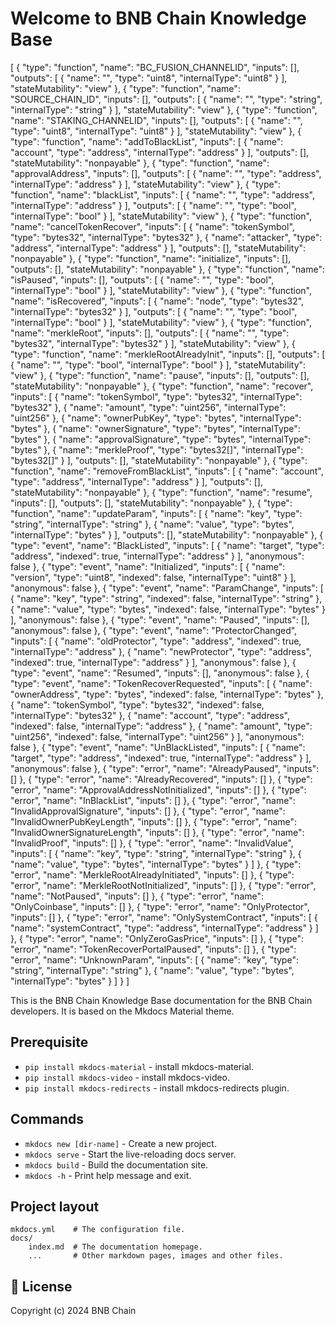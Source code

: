 # Welcome to BNB Chain Knowledge Base
[
  {
    "type": "function",
    "name": "BC_FUSION_CHANNELID",
    "inputs": [],
    "outputs": [
      {
        "name": "",
        "type": "uint8",
        "internalType": "uint8"
      }
    ],
    "stateMutability": "view"
  },
  {
    "type": "function",
    "name": "SOURCE_CHAIN_ID",
    "inputs": [],
    "outputs": [
      {
        "name": "",
        "type": "string",
        "internalType": "string"
      }
    ],
    "stateMutability": "view"
  },
  {
    "type": "function",
    "name": "STAKING_CHANNELID",
    "inputs": [],
    "outputs": [
      {
        "name": "",
        "type": "uint8",
        "internalType": "uint8"
      }
    ],
    "stateMutability": "view"
  },
  {
    "type": "function",
    "name": "addToBlackList",
    "inputs": [
      {
        "name": "account",
        "type": "address",
        "internalType": "address"
      }
    ],
    "outputs": [],
    "stateMutability": "nonpayable"
  },
  {
    "type": "function",
    "name": "approvalAddress",
    "inputs": [],
    "outputs": [
      {
        "name": "",
        "type": "address",
        "internalType": "address"
      }
    ],
    "stateMutability": "view"
  },
  {
    "type": "function",
    "name": "blackList",
    "inputs": [
      {
        "name": "",
        "type": "address",
        "internalType": "address"
      }
    ],
    "outputs": [
      {
        "name": "",
        "type": "bool",
        "internalType": "bool"
      }
    ],
    "stateMutability": "view"
  },
  {
    "type": "function",
    "name": "cancelTokenRecover",
    "inputs": [
      {
        "name": "tokenSymbol",
        "type": "bytes32",
        "internalType": "bytes32"
      },
      {
        "name": "attacker",
        "type": "address",
        "internalType": "address"
      }
    ],
    "outputs": [],
    "stateMutability": "nonpayable"
  },
  {
    "type": "function",
    "name": "initialize",
    "inputs": [],
    "outputs": [],
    "stateMutability": "nonpayable"
  },
  {
    "type": "function",
    "name": "isPaused",
    "inputs": [],
    "outputs": [
      {
        "name": "",
        "type": "bool",
        "internalType": "bool"
      }
    ],
    "stateMutability": "view"
  },
  {
    "type": "function",
    "name": "isRecovered",
    "inputs": [
      {
        "name": "node",
        "type": "bytes32",
        "internalType": "bytes32"
      }
    ],
    "outputs": [
      {
        "name": "",
        "type": "bool",
        "internalType": "bool"
      }
    ],
    "stateMutability": "view"
  },
  {
    "type": "function",
    "name": "merkleRoot",
    "inputs": [],
    "outputs": [
      {
        "name": "",
        "type": "bytes32",
        "internalType": "bytes32"
      }
    ],
    "stateMutability": "view"
  },
  {
    "type": "function",
    "name": "merkleRootAlreadyInit",
    "inputs": [],
    "outputs": [
      {
        "name": "",
        "type": "bool",
        "internalType": "bool"
      }
    ],
    "stateMutability": "view"
  },
  {
    "type": "function",
    "name": "pause",
    "inputs": [],
    "outputs": [],
    "stateMutability": "nonpayable"
  },
  {
    "type": "function",
    "name": "recover",
    "inputs": [
      {
        "name": "tokenSymbol",
        "type": "bytes32",
        "internalType": "bytes32"
      },
      {
        "name": "amount",
        "type": "uint256",
        "internalType": "uint256"
      },
      {
        "name": "ownerPubKey",
        "type": "bytes",
        "internalType": "bytes"
      },
      {
        "name": "ownerSignature",
        "type": "bytes",
        "internalType": "bytes"
      },
      {
        "name": "approvalSignature",
        "type": "bytes",
        "internalType": "bytes"
      },
      {
        "name": "merkleProof",
        "type": "bytes32[]",
        "internalType": "bytes32[]"
      }
    ],
    "outputs": [],
    "stateMutability": "nonpayable"
  },
  {
    "type": "function",
    "name": "removeFromBlackList",
    "inputs": [
      {
        "name": "account",
        "type": "address",
        "internalType": "address"
      }
    ],
    "outputs": [],
    "stateMutability": "nonpayable"
  },
  {
    "type": "function",
    "name": "resume",
    "inputs": [],
    "outputs": [],
    "stateMutability": "nonpayable"
  },
  {
    "type": "function",
    "name": "updateParam",
    "inputs": [
      {
        "name": "key",
        "type": "string",
        "internalType": "string"
      },
      {
        "name": "value",
        "type": "bytes",
        "internalType": "bytes"
      }
    ],
    "outputs": [],
    "stateMutability": "nonpayable"
  },
  {
    "type": "event",
    "name": "BlackListed",
    "inputs": [
      {
        "name": "target",
        "type": "address",
        "indexed": true,
        "internalType": "address"
      }
    ],
    "anonymous": false
  },
  {
    "type": "event",
    "name": "Initialized",
    "inputs": [
      {
        "name": "version",
        "type": "uint8",
        "indexed": false,
        "internalType": "uint8"
      }
    ],
    "anonymous": false
  },
  {
    "type": "event",
    "name": "ParamChange",
    "inputs": [
      {
        "name": "key",
        "type": "string",
        "indexed": false,
        "internalType": "string"
      },
      {
        "name": "value",
        "type": "bytes",
        "indexed": false,
        "internalType": "bytes"
      }
    ],
    "anonymous": false
  },
  {
    "type": "event",
    "name": "Paused",
    "inputs": [],
    "anonymous": false
  },
  {
    "type": "event",
    "name": "ProtectorChanged",
    "inputs": [
      {
        "name": "oldProtector",
        "type": "address",
        "indexed": true,
        "internalType": "address"
      },
      {
        "name": "newProtector",
        "type": "address",
        "indexed": true,
        "internalType": "address"
      }
    ],
    "anonymous": false
  },
  {
    "type": "event",
    "name": "Resumed",
    "inputs": [],
    "anonymous": false
  },
  {
    "type": "event",
    "name": "TokenRecoverRequested",
    "inputs": [
      {
        "name": "ownerAddress",
        "type": "bytes",
        "indexed": false,
        "internalType": "bytes"
      },
      {
        "name": "tokenSymbol",
        "type": "bytes32",
        "indexed": false,
        "internalType": "bytes32"
      },
      {
        "name": "account",
        "type": "address",
        "indexed": false,
        "internalType": "address"
      },
      {
        "name": "amount",
        "type": "uint256",
        "indexed": false,
        "internalType": "uint256"
      }
    ],
    "anonymous": false
  },
  {
    "type": "event",
    "name": "UnBlackListed",
    "inputs": [
      {
        "name": "target",
        "type": "address",
        "indexed": true,
        "internalType": "address"
      }
    ],
    "anonymous": false
  },
  {
    "type": "error",
    "name": "AlreadyPaused",
    "inputs": []
  },
  {
    "type": "error",
    "name": "AlreadyRecovered",
    "inputs": []
  },
  {
    "type": "error",
    "name": "ApprovalAddressNotInitialized",
    "inputs": []
  },
  {
    "type": "error",
    "name": "InBlackList",
    "inputs": []
  },
  {
    "type": "error",
    "name": "InvalidApprovalSignature",
    "inputs": []
  },
  {
    "type": "error",
    "name": "InvalidOwnerPubKeyLength",
    "inputs": []
  },
  {
    "type": "error",
    "name": "InvalidOwnerSignatureLength",
    "inputs": []
  },
  {
    "type": "error",
    "name": "InvalidProof",
    "inputs": []
  },
  {
    "type": "error",
    "name": "InvalidValue",
    "inputs": [
      {
        "name": "key",
        "type": "string",
        "internalType": "string"
      },
      {
        "name": "value",
        "type": "bytes",
        "internalType": "bytes"
      }
    ]
  },
  {
    "type": "error",
    "name": "MerkleRootAlreadyInitiated",
    "inputs": []
  },
  {
    "type": "error",
    "name": "MerkleRootNotInitialized",
    "inputs": []
  },
  {
    "type": "error",
    "name": "NotPaused",
    "inputs": []
  },
  {
    "type": "error",
    "name": "OnlyCoinbase",
    "inputs": []
  },
  {
    "type": "error",
    "name": "OnlyProtector",
    "inputs": []
  },
  {
    "type": "error",
    "name": "OnlySystemContract",
    "inputs": [
      {
        "name": "systemContract",
        "type": "address",
        "internalType": "address"
      }
    ]
  },
  {
    "type": "error",
    "name": "OnlyZeroGasPrice",
    "inputs": []
  },
  {
    "type": "error",
    "name": "TokenRecoverPortalPaused",
    "inputs": []
  },
  {
    "type": "error",
    "name": "UnknownParam",
    "inputs": [
      {
        "name": "key",
        "type": "string",
        "internalType": "string"
      },
      {
        "name": "value",
        "type": "bytes",
        "internalType": "bytes"
      }
    ]
  }
]

This is the BNB Chain Knowledge Base documentation for the BNB Chain developers. It is based on the Mkdocs Material theme. 

## Prerequisite  

* `pip install mkdocs-material` - install mkdocs-material.
* `pip install mkdocs-video` - install mkdocs-video.
* `pip install mkdocs-redirects` - install mkdocs-redirects plugin.

## Commands

* `mkdocs new [dir-name]` - Create a new project.
* `mkdocs serve` - Start the live-reloading docs server.
* `mkdocs build` - Build the documentation site.
* `mkdocs -h` - Print help message and exit.

## Project layout

    mkdocs.yml    # The configuration file.
    docs/
        index.md  # The documentation homepage.
        ...       # Other markdown pages, images and other files.

## 📜 License

Copyright (c) 2024 BNB Chain 

